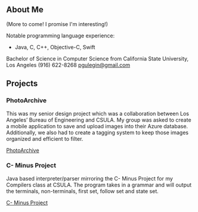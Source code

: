 ## About Me

(More to come! I promise I'm interesting!)

Notable programming language experience:
  - Java, C, C++, Objective-C, Swift

Bachelor of Science in Computer Science from California State University, Los Angeles
(916) 622-8268
pgulegin@gmail.com

## Projects

### PhotoArchive

This was my senior design project which was a collaboration between Los Angeles’ Bureau of Engineering and CSULA. My group was asked to create a mobile application to save and upload images into their Azure database. Additionally, we also had to create a tagging system to keep those images organized and efficient to filter.

[PhotoArchive](nothing.rightnow)

### C- Minus Project

Java based interpreter/parser mirroring the C- Minus Project for my Compilers class at CSULA. The program takes in a grammar and will output the terminals, non-terminals, first set, follow set and state set. 

[C- Minus Project](nothing.rightnow)
